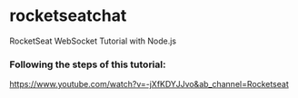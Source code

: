# rocketseatchat
RocketSeat WebSocket Tutorial with Node.js

### Following the steps of this tutorial:
https://www.youtube.com/watch?v=-jXfKDYJJvo&ab_channel=Rocketseat